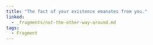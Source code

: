 ```yaml
---
title: "The fact of your existence emanates from you."
linked:
  - _fragments/not-the-other-way-around.md
tags:
  - Fragment
---
```

